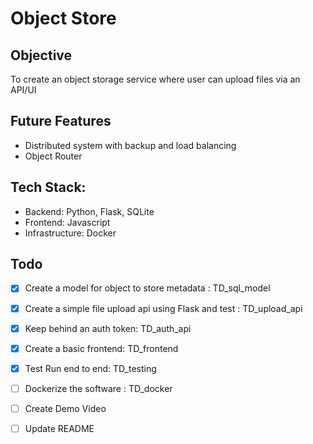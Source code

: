 # Object Store  

## Objective  
To create an object storage service where user can upload files via an API/UI  

## Future Features  
- Distributed system with backup and load balancing
- Object Router

## Tech Stack:  
- Backend: Python, Flask, SQLite  
- Frontend: Javascript  
- Infrastructure: Docker  

## Todo
- [x] Create a model for object to store metadata : TD_sql_model   
- [x] Create a simple file upload api using Flask and test : TD_upload_api  
- [x] Keep behind an auth token: TD_auth_api  
- [x] Create a basic frontend: TD_frontend 
- [x] Test Run end to end: TD_testing  
- [ ] Dockerize the software : TD_docker  
- [ ] Create Demo Video  
- [ ] Update README  

